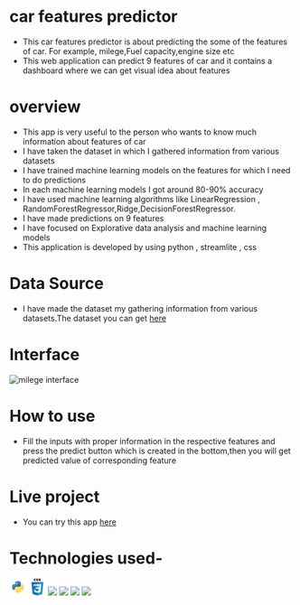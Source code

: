 # car features predictor
- This car features predictor is about predicting the some of the features of car. For example, milege,Fuel capacity,engine size etc
- This web application can predict 9 features of car and it contains a dashboard where we can get visual idea about features
# overview
- This app is very useful to the person who wants to know much information about features of car 
- I have taken the dataset in which I gathered information from various datasets
- I have trained machine learning models on the features for which I need to do predictions 
- In each machine learning models I got around 80-90% accuracy 
- I have used machine learning algorithms like LinearRegression , RandomForestRegressor,Ridge,DecisionForestRegressor. 
- I have made predictions on 9 features
- I have focused on Explorative data analysis and machine learning models
- This application is developed by using python , streamlite , css

 # Data Source
- I have made the dataset my gathering information from various datasets.The dataset you can get [here](https://github.com/sony196/app123/files/8791509/car_data.csv)
# Interface
![milege interface](https://user-images.githubusercontent.com/92646501/170837845-0bbbe088-2e2a-47fa-911d-bc7283ac8f66.jpeg)
# How to use
- Fill  the inputs with proper information in the respective features and press the predict button which is created in the bottom,then you will get predicted value of corresponding feature
# Live project
- You can try this app [here](https://microsoftengageprogram.herokuapp.com/)
# Technologies used-
<code><img height="30" src="https://raw.githubusercontent.com/github/explore/80688e429a7d4ef2fca1e82350fe8e3517d3494d/topics/python/python.png"></code>
<code><img height="30" src="https://raw.githubusercontent.com/github/explore/80688e429a7d4ef2fca1e82350fe8e3517d3494d/topics/css/css.png"></code>
<code><img height="30" src="https://raw.githubusercontent.com/numpy/numpy/7e7f4adab814b223f7f917369a72757cd28b10cb/branding/icons/numpylogo.svg"></code>
<code><img height="30" src="https://matplotlib.org/_static/logo2.svg"></code>
<code><img height="30" src="https://upload.wikimedia.org/wikipedia/commons/thumb/0/05/Scikit_learn_logo_small.svg/330px-Scikit_learn_logo_small.svg.png"></code>
<code><img height="30" src="https://upload.wikimedia.org/wikipedia/commons/e/ec/Heroku_logo.svg"></code>
